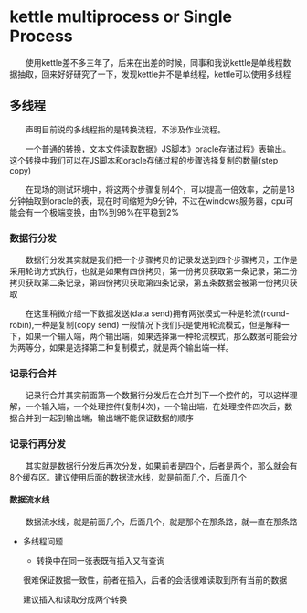 # kettle multiprocess or Single Process

&ensp;&ensp;&ensp;&ensp;使用kettle差不多三年了，后来在出差的时候，同事和我说kettle是单线程数据抽取，回来好好研究了一下，发现kettle并不是单线程，kettle可以使用多线程


## 多线程

&ensp;&ensp;&ensp;&ensp;声明目前说的多线程指的是转换流程，不涉及作业流程。

&ensp;&ensp;&ensp;&ensp;一个普通的转换，文本文件读取数据》JS脚本》oracle存储过程》表输出。这个转换中我们可以在JS脚本和oracle存储过程的步骤选择复制的数量(step copy)
 
 &ensp;&ensp;&ensp;&ensp;在现场的测试环境中，将这两个步骤复制4个，可以提高一倍效率，之前是18分钟抽取到oracle的表，现在时间缩短为9分钟，不过在windows服务器，cpu可能会有一个极端变换，由1%到98%在平稳到2%
 
 
 ### 数据行分发
 
  &ensp;&ensp;&ensp;&ensp;数据行分发其实就是我们把一个步骤拷贝的记录发送到四个步骤拷贝，工作是采用轮询方式执行，也就是如果有四份拷贝，第一份拷贝获取第一条记录，第二份拷贝获取第二条记录，第四份拷贝获取第四条记录，第五条数据会被第一份拷贝获取
   
   &ensp;&ensp;&ensp;&ensp;在这里稍微介绍一下数据发送(data send)拥有两张模式一种是轮流(round-robin),一种是复制(copy send)
   一般情况下我们只是使用轮流模式，但是解释一下，如果一个输入端，两个输出端，如果选择第一种轮流模式，那么数据可能会分为两等分，如果是选择第二种复制模式，就是两个输出端一样。
   
 ### 记录行合并
 
   &ensp;&ensp;&ensp;&ensp;记录行合并其实前面第一个数据行分发后在合并到下一个控件的，可以这样理解，一个输入端，一个处理控件(复制4次)，一个输出端，在处理控件四次后，数据合并到一起到输出端，输出端不能保证数据的顺序
 
 
 ### 记录行再分发
 
 &ensp;&ensp;&ensp;&ensp;其实就是数据行分发后再次分发，如果前者是四个，后者是两个，那么就会有8个缓存区。建议使用后面的数据流水线，就是前面几个，后面几个
 
 #### 数据流水线
 
 &ensp;&ensp;&ensp;&ensp;数据流水线，就是前面几个，后面几个，就是那个在那条路，就一直在那条路
 
 
 
- 多线程问题
 
    - 转换中在同一张表既有插入又有查询

    很难保证数据一致性，前者在插入，后者的会话很难读取到所有当前的数据
    
    建议插入和读取分成两个转换
    

